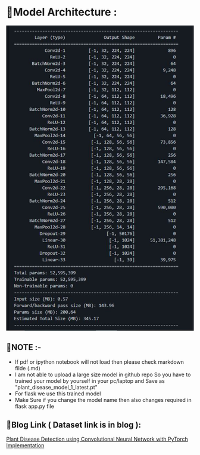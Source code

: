 # 🌟Model Architecture :
<center><img src ="model.JPG"></center>

## 🌟NOTE :-
<ul>
  <li>If pdf or ipython notebook will not load then please check markdown filde (.md)
  </li>
<li>I am not able to upload a large size model in github repo So you have to trained your model by yourself in your pc/laptop and Save as "plant_disease_model_1_latest.pt"</li>

<li> For flask we use this trained model </li>

<li> Make Sure if you change the model name then also changes required in flask app.py file </li></ul>

## 🌟Blog Link ( Dataset link is in blog ):
<a href="https://medium.com/analytics-vidhya/plant-disease-detection-using-convolutional-neural-networks-and-pytorch-87c00c54c88f" target="_blank">Plant Disease Detection using Convolutional Neural Network with PyTorch Implementation</a>
